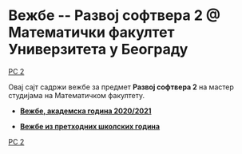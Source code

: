 # Вежбе -- Развој софтвера 2 @ Математички факултет Универзитета у Београду

[РС 2](../README.md)

Овај сајт садржи вежбе за предмет **Развој софтвера 2** на мастер студијама на Математичком факултету.

* **[Вежбе, академска година 2020/2021](/vezbe.2020.2021./README.md)**

* **[Вежбе из претходних школских година](./stari_materijali/README.md)**

[РС 2](../README.md)